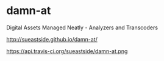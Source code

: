 damn-at
=======

Digital Assets Managed Neatly - Analyzers and Transcoders


http://sueastside.github.io/damn-at/


https://api.travis-ci.org/sueastside/damn-at.png
